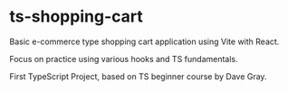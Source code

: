 # ts-shopping-cart

Basic e-commerce type shopping cart application using Vite with React.

Focus on practice using various hooks and TS fundamentals.

First TypeScript Project, based on TS beginner course by Dave Gray.
